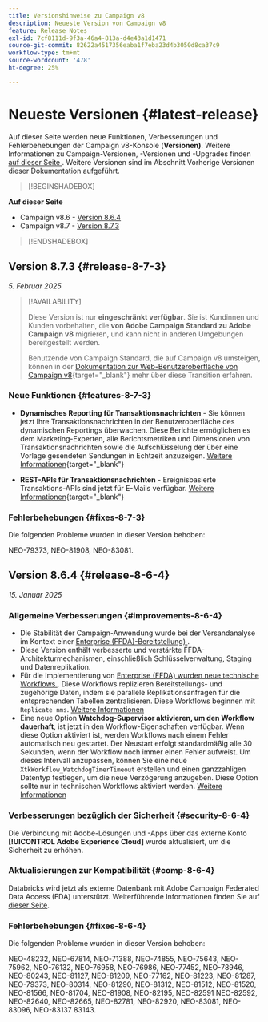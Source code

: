 ```yaml
---
title: Versionshinweise zu Campaign v8
description: Neueste Version von Campaign v8
feature: Release Notes
exl-id: 7cf8111d-9f3a-46a4-813a-d4e43a1d1471
source-git-commit: 82622a4517356eaba1f7eba23d4b3050d8ca37c9
workflow-type: tm+mt
source-wordcount: '478'
ht-degree: 25%

---
```


# Neueste Versionen {#latest-release}

Auf dieser Seite werden neue Funktionen, Verbesserungen und Fehlerbehebungen der Campaign v8-Konsole (**Versionen)**. Weitere Informationen zu Campaign-Versionen, -Versionen und -Upgrades finden [ auf dieser Seite ](upgrades.md). Weitere Versionen sind im Abschnitt Vorherige Versionen dieser Dokumentation aufgeführt.

>[!BEGINSHADEBOX]

**Auf dieser Seite**

* Campaign v8.6 - [Version 8.6.4](#release-8-6-4)
* Campaign v8.7 - [Version 8.7.3](#release-8-7-3)

>[!ENDSHADEBOX]


## Version 8.7.3 {#release-8-7-3}

_5. Februar 2025_

>[!AVAILABILITY]
>
>Diese Version ist nur **eingeschränkt verfügbar**. Sie ist Kundinnen und Kunden vorbehalten, die **von Adobe Campaign Standard zu Adobe Campaign v8** migrieren, und kann nicht in anderen Umgebungen bereitgestellt werden.
>
>Benutzende von Campaign Standard, die auf Campaign v8 umsteigen, können in der [Dokumentation zur Web-Benutzeroberfläche von Campaign v8](https://experienceleague.adobe.com/de/docs/campaign-web/v8/start/acs-migration){target="_blank"} mehr über diese Transition erfahren.

### Neue Funktionen {#features-8-7-3}

* **Dynamisches Reporting für Transaktionsnachrichten** - Sie können jetzt Ihre Transaktionsnachrichten in der Benutzeroberfläche des dynamischen Reportings überwachen. Diese Berichte ermöglichen es dem Marketing-Experten, alle Berichtsmetriken und Dimensionen von Transaktionsnachrichten sowie die Aufschlüsselung der über eine Vorlage gesendeten Sendungen in Echtzeit anzuzeigen. [Weitere Informationen](https://experienceleague.adobe.com/de/docs/experience-cloud/campaign/reporting/get-started-reporting){target="_blank"}

* **REST-APIs für Transaktionsnachrichten** - Ereignisbasierte Transaktions-APIs sind jetzt für E-Mails verfügbar. [Weitere Informationen](https://experienceleague.adobe.com/en/docs/experience-cloud/campaign/apis/managing-transactional-messages){target="_blank"}

### Fehlerbehebungen {#fixes-8-7-3}

Die folgenden Probleme wurden in dieser Version behoben:

NEO-79373, NEO-81908, NEO-83081.


## Version 8.6.4 {#release-8-6-4}

_15. Januar 2025_

### Allgemeine Verbesserungen {#improvements-8-6-4}

* Die Stabilität der Campaign-Anwendung wurde bei der Versandanalyse im Kontext einer [Enterprise (FFDA)-Bereitstellung) ](../../v8/architecture/enterprise-deployment.md).
* Diese Version enthält verbesserte und verstärkte FFDA-Architekturmechanismen, einschließlich Schlüsselverwaltung, Staging und Datenreplikation.
* Für die Implementierung von [Enterprise (FFDA) wurden neue technische Workflows ](../../v8/architecture/enterprise-deployment.md). Diese Workflows replizieren Bereitstellungs- und zugehörige Daten, indem sie parallele Replikationsanfragen für die entsprechenden Tabellen zentralisieren. Diese Workflows beginnen mit `Replicate nms`. [Weitere Informationen](../architecture/replication.md)
* Eine neue Option **Watchdog-Supervisor aktivieren, um den Workflow dauerhaft**, ist jetzt in den Workflow-Eigenschaften verfügbar. Wenn diese Option aktiviert ist, werden Workflows nach einem Fehler automatisch neu gestartet. Der Neustart erfolgt standardmäßig alle 30 Sekunden, wenn der Workflow noch immer einen Fehler aufweist. Um dieses Intervall anzupassen, können Sie eine neue `XtkWorkflow_WatchdogTimerTimeout` erstellen und einen ganzzahligen Datentyp festlegen, um die neue Verzögerung anzugeben. Diese Option sollte nur in technischen Workflows aktiviert werden. [Weitere Informationen](../../automation/workflow/workflow-properties.md#execution)

### Verbesserungen bezüglich der Sicherheit {#security-8-6-4}

Die Verbindung mit Adobe-Lösungen und -Apps über das externe Konto **[!UICONTROL Adobe Experience Cloud]** wurde aktualisiert, um die Sicherheit zu erhöhen.

<!--
### Connection to Campaign {#ims-8-6-4}

**(Limited availability)** For a restricted list of customers, Campaign v8.6.4 can allow native authentication mode instead of Adobe Identity Management System (IMS). Note that if you are using Campaign native authentication, you cannot access to [Campaign Web User Interface](../start/campaign-ui.md#campaign-web-user-interface).-->

### Aktualisierungen zur Kompatibilität {#comp-8-6-4}

Databricks wird jetzt als externe Datenbank mit Adobe Campaign Federated Data Access (FDA) unterstützt. Weiterführende Informationen finden Sie auf [dieser Seite](compatibility-matrix.md#FederatedDataAccessFDA).

### Fehlerbehebungen {#fixes-8-6-4}

Die folgenden Probleme wurden in dieser Version behoben:

NEO-48232, NEO-67814, NEO-71388, NEO-74855, NEO-75643, NEO-75962, NEO-76132, NEO-76958, NEO-76986, NEO-77452, NEO-78946, NEO-80243, NEO-81127, NEO-81209, NEO-77162, NEO-81223, NEO-81287, NEO-79373, NEO-80314, NEO-81290, NEO-81312, NEO-81512, NEO-81520, NEO-81566, NEO-81704, NEO-81908, NEO-82195, NEO-82591 NEO-82592, NEO-82640, NEO-82665, NEO-82781, NEO-82920, NEO-83081, NEO-83096, NEO-83137 83143.

